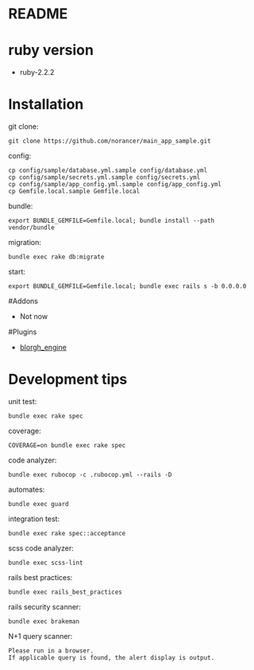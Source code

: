README
==========

# ruby version

* ruby-2.2.2

# Installation

git clone:

    git clone https://github.com/norancer/main_app_sample.git

config:

    cp config/sample/database.yml.sample config/database.yml
    cp config/sample/secrets.yml.sample config/secrets.yml
    cp config/sample/app_config.yml.sample config/app_config.yml
    cp Gemfile.local.sample Gemfile.local

bundle:

    export BUNDLE_GEMFILE=Gemfile.local; bundle install --path vendor/bundle

migration:

    bundle exec rake db:migrate

start:

    export BUNDLE_GEMFILE=Gemfile.local; bundle exec rails s -b 0.0.0.0

#Addons

* Not now

#Plugins

* [blorgh_engine](https://github.com/norancer/blorgh_engine)


# Development tips

unit test:

    bundle exec rake spec

coverage:

    COVERAGE=on bundle exec rake spec

code analyzer:

    bundle exec rubocop -c .rubocop.yml --rails -D

automates:

    bundle exec guard

integration test:

    bundle exec rake spec::acceptance

scss code analyzer:

    bundle exec scss-lint

rails best practices:

    bundle exec rails_best_practices

rails security scanner:

    bundle exec brakeman

N+1 query scanner:

    Please run in a browser.  
    If applicable query is found, the alert display is output.

